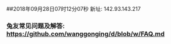 ##2018年09月28日07时12分07秒 新址: 142.93.143.217
### 兔友常见问题及解答: https://github.com/wanggonging/d/blob/w/FAQ.md
